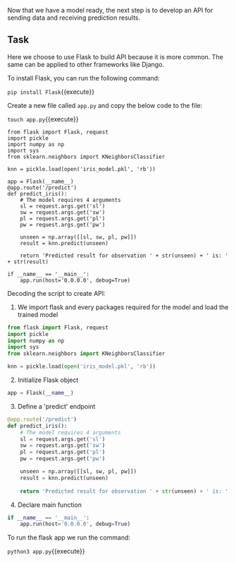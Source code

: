Now that we have a model ready, the next step is to develop an API for sending data and receiving prediction results.

## Task

Here we choose to use Flask to build API because it is more common. The same can be applied to other frameworks like Django.

To install Flask, you can run the following command:

`pip install Flask`{{execute}}

Create a new file called `app.py` and copy the below code to the file:

`touch app.py`{{execute}}

``` 
from flask import Flask, request
import pickle 
import numpy as np
import sys
from sklearn.neighbors import KNeighborsClassifier

knn = pickle.load(open('iris_model.pkl', 'rb'))

app = Flask(__name__)
@app.route('/predict')
def predict_iris():
    # The model requires 4 arguments
    sl = request.args.get('sl')
    sw = request.args.get('sw')
    pl = request.args.get('pl')
    pw = request.args.get('pw')

    unseen = np.array([[sl, sw, pl, pw]])
    result = knn.predict(unseen)
    
    return 'Predicted result for observation ' + str(unseen) + ' is: ' + str(result)
    
if __name__ == '__main__':
    app.run(host='0.0.0.0', debug=True)
```



Decoding the script to create API:

1. We import flask and every packages required for the model and load the trained model

```python
from flask import Flask, request
import pickle 
import numpy as np
import sys
from sklearn.neighbors import KNeighborsClassifier

knn = pickle.load(open('iris_model.pkl', 'rb'))
```

2. Initialize Flask object

``` python
app = Flask(__name__)
```

3. Define a 'predict' endpoint

```python
@app.route('/predict')
def predict_iris():
    # The model requires 4 arguments
    sl = request.args.get('sl')
    sw = request.args.get('sw')
    pl = request.args.get('pl')
    pw = request.args.get('pw')

    unseen = np.array([[sl, sw, pl, pw]])
    result = knn.predict(unseen)
    
    return 'Predicted result for observation ' + str(unseen) + ' is: ' + str(result)
```

4. Declare main function

```python
if __name__ == '__main__':
    app.run(host='0.0.0.0', debug=True)
```



To run the flask app we run the command:

`python3 app.py`{{execute}}

